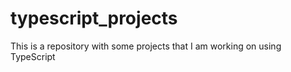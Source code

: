 # typescript_projects
This is a repository with some projects that I am working on using TypeScript
